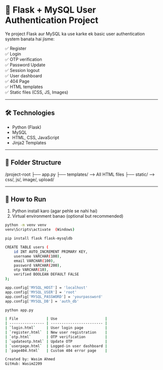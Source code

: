 # 🔐 Flask + MySQL User Authentication Project

Ye project Flask aur MySQL ka use karke ek basic user authentication system banata hai jisme:

✅ Register  
✅ Login  
✅ OTP verification  
✅ Password Update  
✅ Session logout  
✅ User dashboard  
✅ 404 Page  
✅ HTML templates  
✅ Static files (CSS, JS, Images)

---

## 🛠 Technologies

- Python (Flask)
- MySQL
- HTML, CSS, JavaScript
- Jinja2 Templates

---

## 📁 Folder Structure

/project-root
├── app.py
├── templates/ --> All HTML files
├── static/ --> css/, js/, image/, upload/

---

## 🧪 How to Run

1. Python install karo (agar pehle se nahi hai)
2. Virtual environment banao (optional but recommended)

```bash
python -m venv venv
venv\Scripts\activate  (Windows)

pip install flask flask-mysqldb

CREATE TABLE users (
    id INT AUTO_INCREMENT PRIMARY KEY,
    username VARCHAR(100),
    email VARCHAR(100),
    password VARCHAR(200),
    otp VARCHAR(10),
    verified BOOLEAN DEFAULT FALSE
);

app.config['MYSQL_HOST'] = 'localhost'
app.config['MYSQL_USER'] = 'root'
app.config['MYSQL_PASSWORD'] = 'yourpassword'
app.config['MYSQL_DB'] = 'auth_db'

python app.py

| File             | Use                      |
| ---------------- | ------------------------ |
| `login.html`     | User login page          |
| `register.html`  | New user registration    |
| `otp.html`       | OTP verification         |
| `updateotp.html` | Update OTP               |
| `userpage.html`  | Logged-in user dashboard |
| `page404.html`   | Custom 404 error page    |

Created by: Wasim Ahmed
GitHub: Wasim2209
